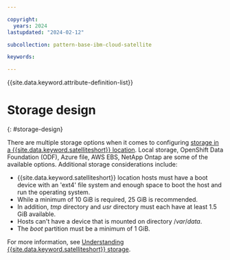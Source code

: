 ```yaml
---

copyright:
  years: 2024
lastupdated: "2024-02-12"

subcollection: pattern-base-ibm-cloud-satellite

keywords:

---
```


{{site.data.keyword.attribute-definition-list}}

# Storage design
{: #storage-design}

<!-- text for storage design considerations goes here -->

There are multiple storage options when it comes to configuring [storage in a {{site.data.keyword.satelliteshort}} location](/docs/satellite?topic=satellite-reqs-host-storage). Local storage, OpenShift Data Foundation (ODF), Azure file, AWS EBS, NetApp Ontap are some of the available options. Additional storage considerations include:

- {{site.data.keyword.satelliteshort}} location hosts must have a boot device with an 'ext4' file system and enough space to boot the host and run the operating system.
- While a minimum of 10 GiB is required, 25 GiB is recommended.
- In addition, *tmp* directory and *usr* directory must each have at least 1.5 GiB available.
- Hosts can't have a device that is mounted on directory /*var*/*data*.
- The *boot* partition must be a minimum of 1 GiB.

For more information, see [Understanding {{site.data.keyword.satelliteshort}} storage](/docs/satellite?topic=satellite-storage-template-ov).